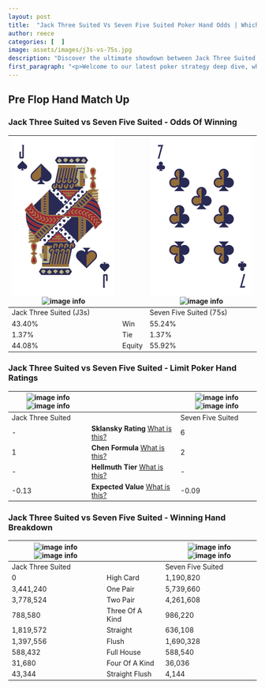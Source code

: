 ```yaml
---
layout: post
title:  "Jack Three Suited Vs Seven Five Suited Poker Hand Odds | Which Is The Better Hand In Poker? A Complete Guide"
author: reece
categories: [  ]
image: assets/images/j3s-vs-75s.jpg
description: "Discover the ultimate showdown between Jack Three Suited and Seven Five Suited in poker! Uncover the odds, strategies, and scenarios where one hand triumphs over the other. Get ready to up your poker game with this thrilling analysis."
first_paragraph: "<p>Welcome to our latest poker strategy deep dive, where we're pitting two distinct hands against each other in a high-stakes showdown: Jack Three Suited vs Seven Five Suited.</p><p>In the dynamic world of poker, every decision counts, and knowing which hand holds the upper hand is key to your success at the table.</p><p>In this article, we'll dissect these two hands, explore the scenarios where one dominates the other, and equip you with the knowledge to make strategic choices that can tip the odds in your favor.</p><p>Get ready to unravel the intriguing dynamics of these poker hands and elevate your game to new heights.</p>"
---
```




[comment]: # (sp0)

## Pre Flop Hand Match Up

<div class="table hand-ratings" markdown="1"> 



### Jack Three Suited vs Seven Five Suited - Odds Of Winning


    
| ![image info](assets/images/hand1/j.png) ![image info](assets/images/hand1/3s.png) |  | ![image info](assets/images/hand2/7.png) ![image info](assets/images/hand2/5s.png) |
| -------- | -------- | -------- |
| Jack Three Suited (J3s) |  | Seven Five Suited (75s) |
| 43.40% | Win | 55.24% |
| 1.37% | Tie | 1.37% |
| 44.08% | Equity | 55.92% |




[comment]: # (sp1)



### Jack Three Suited vs Seven Five Suited - Limit Poker Hand Ratings


    
| ![image info](https://www.riverpairs.com/assets/images/hand1/j.png) ![image info](https://www.riverpairs.com/assets/images/hand1/3s.png) |  | ![image info](https://www.riverpairs.com/assets/images/hand2/7.png) ![image info](https://www.riverpairs.com/assets/images/hand2/5s.png) |
| -------- | -------- | -------- |
| Jack Three Suited |  | Seven Five Suited |
| - | **Sklansky Rating** [What is this?](/sklansky-rating-explained) | 6 |
| 1 | **Chen Formula** [What is this?](/chen-formula-explained) | 2 |
| - | **Hellmuth Tier** [What is this?](/Hellmuth-tier-explained) | - |
| -0.13 | **Expected Value** [What is this?](/expected-value-explained) | -0.09 |




[comment]: # (sp2)



### Jack Three Suited vs Seven Five Suited - Winning Hand Breakdown


    
| ![image info](https://www.riverpairs.com/assets/images/hand1/j.png) ![image info](https://www.riverpairs.com/assets/images/hand1/3s.png) |  | ![image info](https://www.riverpairs.com/assets/images/hand2/7.png) ![image info](https://www.riverpairs.com/assets/images/hand2/5s.png) |
| -------- | -------- | -------- |
| Jack Three Suited |  | Seven Five Suited |
| 0 | High Card | 1,190,820 |
| 3,441,240 | One Pair | 5,739,660 |
| 3,778,524 | Two Pair | 4,261,608 |
| 788,580 | Three Of A Kind | 986,220 |
| 1,819,572 | Straight | 636,108 |
| 1,397,556 | Flush | 1,690,328 |
| 588,432 | Full House | 588,540 |
| 31,680 | Four Of A Kind | 36,036 |
| 43,344 | Straight Flush | 4,144 |




[comment]: # (sp3)



</div>

[comment]: # (sp4)



[comment]: # (sp5)

